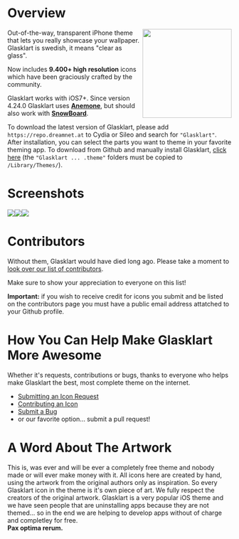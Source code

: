 Overview
=====================================================================

<img src="https://secure.gravatar.com/avatar/55f5957eaa80d310208770c0547f680b?s=420&d=https://a248.e.akamai.net/assets.github.com%2Fimages%2Fgravatars%2Fgravatar-org-420.png" width="200" height="200" align="right" />

Out-of-the-way, transparent iPhone theme that lets you really
showcase your wallpaper. Glasklart is swedish, it means "clear
as glass".

Now includes **9.400+ high resolution** icons which have been graciously crafted by the community.

Glasklart works with iOS7+. Since version 4.24.0 Glasklart uses **[Anemone](https://twitter.com/anemone_ios)**, but should also work with **[SnowBoard](https://sparkdev.me/package/com.spark.snowboard)**.

To download the latest version of Glasklart, please add `https://repo.dreamnet.at` to Cydia or Sileo and search for `"Glasklart"`. After installation, you can select the parts you want to theme in your favorite theming app. To download from Github and manually install Glasklart, [click
here](https://github.com/glasklart/hd/tarball/master) (the `"Glasklart ... .theme"` folders must be copied to `/Library/Themes/`).

Screenshots
=====================================================================
<a href="https://glasklarthd.dreamnet.at/img/screenshots/screen1.png"><img src="https://glasklarthd.dreamnet.at/img/screenshots/screen1_small.png" width="" height=""></a><a href="https://glasklarthd.dreamnet.at/img/screenshots/screen2.png"><img src="https://glasklarthd.dreamnet.at/img/screenshots/screen2_small.png" width="" height=""></a><a href="https://glasklarthd.dreamnet.at/img/screenshots/screen3.png"><img src="https://glasklarthd.dreamnet.at/img/screenshots/screen3_small.png" width="" height=""></a>

Contributors
=====================================================================
Without them, Glasklart would have died long ago. Please take a moment
to [look over our list of contributors](https://github.com/glasklart/hd/graphs/contributors).

Make sure to show your appreciation to everyone on this list!

**Important:** if you wish to receive credit for icons you submit and
be listed on the contributors page you must have a public email address
attatched to your Github profile.

How You Can Help Make Glasklart More Awesome
=====================================================================
Whether it's requests, contributions or bugs, thanks to everyone who
helps make Glasklart the best, most complete theme on the internet.

  * [Submitting an Icon Request](https://github.com/glasklart/hd/wiki/How-to-Submit-an-Icon-Request)
  * [Contributing an Icon](https://github.com/glasklart/hd/wiki/How-to-Contribute-an-Icon)
  * [Submit a Bug](https://github.com/glasklart/hd/wiki/How-to-Submit-a-Bug)
  * or our favorite option... submit a pull request!
  
A Word About The Artwork
=====================================================================
This is, was ever and will be ever a completely free theme and nobody made or will ever make money with it. All icons here are created by hand, using the artwork from the original authors only as inspiration. So every Glasklart icon in the theme is it's own piece of art. We fully respect the creators of the original artwork. Glasklart is a very popular iOS theme and we have seen people that are uninstalling apps because they are not themed... so in the end we are helping to develop apps without of charge and completley for free.  
**Pax optima rerum.**
